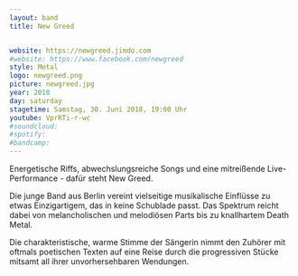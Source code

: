 ```yaml
---
layout: band
title: New Greed


website: https://newgreed.jimdo.com
#website: https://www.facebook.com/newgreed
style: Metal
logo: newgreed.png
picture: newgreed.jpg
year: 2018
day: saturday
stagetime: Samstag, 30. Juni 2018, 19:00 Uhr
youtube: VprRTi-r-wc
#soundcloud:
#spotify:
#bandcamp:
---
```


Energetische Riffs, abwechslungsreiche Songs und eine mitreißende Live-Performance - dafür steht New Greed.

Die junge Band aus Berlin vereint vielseitige musikalische Einflüsse zu etwas Einzigartigem, das in keine Schublade passt. Das Spektrum reicht dabei von melancholischen und melodiösen Parts bis zu knallhartem Death Metal.

Die charakteristische, warme Stimme der Sängerin nimmt den Zuhörer mit oftmals poetischen Texten auf eine Reise durch die progressiven Stücke mitsamt all ihrer unvorhersehbaren Wendungen.
